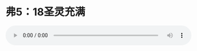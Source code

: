 # 弗5：18圣灵充满

<audio style="width: 100%;" preload="false" controls controlslist="nodownload"><source src="//file.simai.life/audio/mp3/old/12231.mp3" type="audio/mpeg">Your browser does not support the audio element.</audio>


